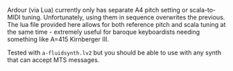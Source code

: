 Ardour (via Lua) currently only has separate A4 pitch setting or scala-to-MIDI tuning. Unfortunately, using them in sequence overwrites the previous. The lua file provided here allows for both reference pitch and scala tuning at the same time - extremely useful for baroque keyboardists needing something like A=415 Kirnberger III.

 Tested with `a-fluidsynth.lv2` but you should be able to use with any synth that can accept MTS messages.
